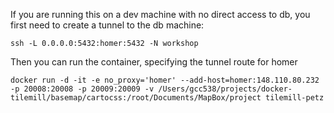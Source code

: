 If you are running this on a dev machine with no direct access to db, you first
need to create a tunnel to the db machine:
```
ssh -L 0.0.0.0:5432:homer:5432 -N workshop
```
Then you can run the container, specifying the tunnel route for homer
```
docker run -d -it -e no_proxy='homer' --add-host=homer:148.110.80.232 -p 20008:20008 -p 20009:20009 -v /Users/gcc538/projects/docker-tilemill/basemap/cartocss:/root/Documents/MapBox/project tilemill-petz
```


